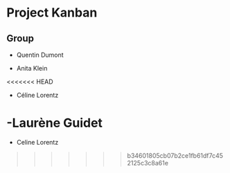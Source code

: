 # Project Kanban

## Group





 - Quentin Dumont

 - Anita Klein

<<<<<<< HEAD
 - Céline Lorentz

 -Laurène Guidet
=======
 - Celine Lorentz 
>>>>>>> b34601805cb07b2ce1fb61df7c452125c3c8a61e
